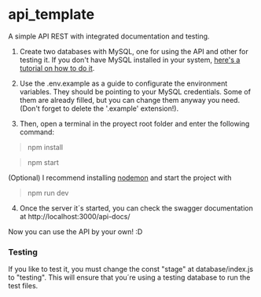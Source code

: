 # api_template
A simple API REST with integrated documentation and testing.

1. Create two databases with MySQL, one for using the API and other for testing it.
If you don't have MySQL installed in your system, [here's a tutorial on how to do it](https://www.youtube.com/watch?v=2c2fUOgZMmY&ab_channel=AmitThinks). 

2. Use the .env.example as a guide to configurate the environment variables. They should be pointing to your MySQL credentials. Some of them are already filled, but you can change them anyway you need. (Don't forget to delete the '.example' extension!).

3. Then, open a terminal in the proyect root folder and enter the following command:
  
  > npm install
  
  > npm start 
  
  (Optional) I recommend installing [nodemon](https://www.npmjs.com/package/nodemon) and start the project with 
  > npm run dev

4. Once the server it´s started, you can check the swagger documentation at http://localhost:3000/api-docs/

Now you can use the API by your own! :D


### Testing
If you like to test it, you must change the const "stage" at database/index.js to "testing". This will ensure that you´re using a testing database to run the test files.